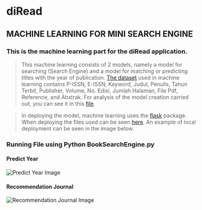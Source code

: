 # diRead
## MACHINE LEARNING FOR MINI SEARCH ENGINE
### This is the machine learning part for the diRead application.

> This machine learning consists of 2 models, namely a model for searching (Search Engine) and a model for matching or predicting titles with the year of publication. [The dataset](https://github.com/ridatMaulana/diRead/blob/a8ce1bed0d791c5f6201f78b15a0d710e616965c/Buku.csv) used in machine learning contains P-ISSN, E-ISSN, Keyword, Judul, Penulis, Tahun Terbit, Publisher, Volume, No. Edisi, Jumlah Halaman, File Pdf, Reference, and Abstrak. For analysis of the model creation carried out, you can see it in this [file](https://github.com/ridatMaulana/diRead/blob/a8ce1bed0d791c5f6201f78b15a0d710e616965c/Books.ipynb).

>In deploying the model, machine learning uses the [flask](https://flask.palletsprojects.com/en/3.0.x/) package. When deploying the files used can be seen [here](https://github.com/ridatMaulana/diRead/blob/a8ce1bed0d791c5f6201f78b15a0d710e616965c/bookSearchEngine.py). An example of local deployment can be seen in the image below.

### Running File using **Python BookSearchEngine.py**

#### Predict Year
![Predict Year Image](../model-recommendation/Predict.png)

#### Recommendation Journal
![Recommendation Journal Image](../model-recommendation/Recommendation.png)